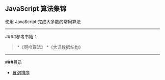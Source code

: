 ## JavaScript 算法集锦
使用 JavaScript 完成大多数的常用算法

------

####参考书籍：
> *《啊哈算法》
> *《大话数据结构》

------

###目录
* [冒泡排序](https://github.com/jinzhuming/Algorithm/blob/master/BOOK/%E5%86%92%E6%B3%A1%E6%8E%92%E5%BA%8F.md)